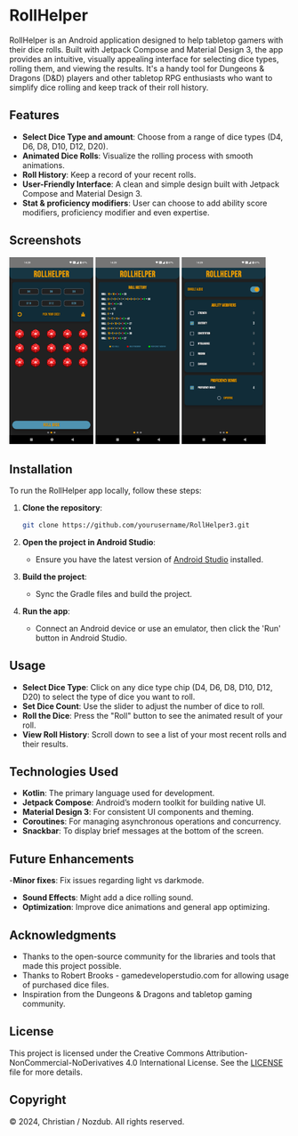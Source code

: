 # RollHelper

RollHelper is an Android application designed to help tabletop gamers with their dice rolls. Built with Jetpack Compose and Material Design 3, the app provides an intuitive, visually appealing interface for selecting dice types, rolling them, and viewing the results. It's a handy tool for Dungeons & Dragons (D&D) players and other tabletop RPG enthusiasts who want to simplify dice rolling and keep track of their roll history.

## Features

- **Select Dice Type and amount**: Choose from a range of dice types (D4, D6, D8, D10, D12, D20).
- **Animated Dice Rolls**: Visualize the rolling process with smooth animations.
- **Roll History**: Keep a record of your recent rolls.
- **User-Friendly Interface**: A clean and simple design built with Jetpack Compose and Material Design 3.
- **Stat & proficiency modifiers**: User can choose to add ability score modifiers, proficiency modifier and even expertise.

## Screenshots

<img src=https://github.com/Nozdub/Rollhelper3/blob/3b6aa48389f2c242358ef715d6dd66255374b917/Screenshot_20250120-142942.png alt="App MainScreen" width="30%"> <img src=https://github.com/Nozdub/Rollhelper3/blob/3b6aa48389f2c242358ef715d6dd66255374b917/Screenshot_20250120-142944.png alt="App HistoryScreen" width="30%"> <img src=https://github.com/Nozdub/Rollhelper3/blob/3b6aa48389f2c242358ef715d6dd66255374b917/Screenshot_20250120-142947.png alt="App ProfileScreen" width="30%"> 



## Installation

To run the RollHelper app locally, follow these steps:

1. **Clone the repository**:
    ```bash
    git clone https://github.com/yourusername/RollHelper3.git
    ```

2. **Open the project in Android Studio**:
    - Ensure you have the latest version of [Android Studio](https://developer.android.com/studio) installed.

3. **Build the project**:
    - Sync the Gradle files and build the project.

4. **Run the app**:
    - Connect an Android device or use an emulator, then click the 'Run' button in Android Studio.

## Usage

- **Select Dice Type**: Click on any dice type chip (D4, D6, D8, D10, D12, D20) to select the type of dice you want to roll.
- **Set Dice Count**: Use the slider to adjust the number of dice to roll.
- **Roll the Dice**: Press the "Roll" button to see the animated result of your roll.
- **View Roll History**: Scroll down to see a list of your most recent rolls and their results.

## Technologies Used

- **Kotlin**: The primary language used for development.
- **Jetpack Compose**: Android’s modern toolkit for building native UI.
- **Material Design 3**: For consistent UI components and theming.
- **Coroutines**: For managing asynchronous operations and concurrency.
- **Snackbar**: To display brief messages at the bottom of the screen.

## Future Enhancements
-**Minor fixes**: Fix issues regarding light vs darkmode.
- **Sound Effects**: Might add a dice rolling sound.
- **Optimization**: Improve dice animations and general app optimizing.


## Acknowledgments

- Thanks to the open-source community for the libraries and tools that made this project possible.
- Thanks to Robert Brooks - gamedeveloperstudio.com for allowing usage of purchased dice files. 
- Inspiration from the Dungeons & Dragons and tabletop gaming community.

## License

This project is licensed under the Creative Commons Attribution-NonCommercial-NoDerivatives 4.0 International License. See the [LICENSE](./LICENSE) file for more details.

## Copyright

© 2024, Christian / Nozdub. All rights reserved.
